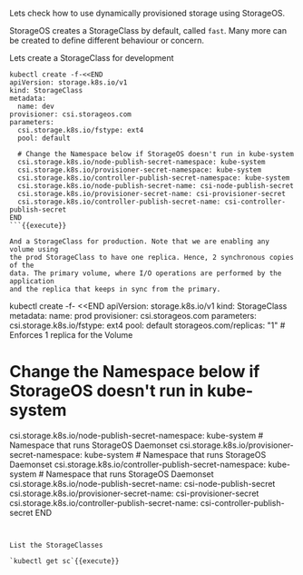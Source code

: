 Lets check how to use dynamically provisioned storage using
StorageOS.

StorageOS creates a StorageClass by default, called `fast`. Many more can be
created to define different behaviour or concern.

Lets create a StorageClass for development

```
kubectl create -f-<<END
apiVersion: storage.k8s.io/v1
kind: StorageClass
metadata:
  name: dev
provisioner: csi.storageos.com
parameters:
  csi.storage.k8s.io/fstype: ext4
  pool: default

  # Change the Namespace below if StorageOS doesn't run in kube-system
  csi.storage.k8s.io/node-publish-secret-namespace: kube-system
  csi.storage.k8s.io/provisioner-secret-namespace: kube-system
  csi.storage.k8s.io/controller-publish-secret-namespace: kube-system
  csi.storage.k8s.io/node-publish-secret-name: csi-node-publish-secret
  csi.storage.k8s.io/provisioner-secret-name: csi-provisioner-secret
  csi.storage.k8s.io/controller-publish-secret-name: csi-controller-publish-secret
END
```{{execute}}

And a StorageClass for production. Note that we are enabling any volume using
the prod StorageClass to have one replica. Hence, 2 synchronous copies of the
data. The primary volume, where I/O operations are performed by the application
and the replica that keeps in sync from the primary.

```
kubectl create -f- <<END
apiVersion: storage.k8s.io/v1
kind: StorageClass
metadata:
  name: prod
provisioner: csi.storageos.com
parameters:
  csi.storage.k8s.io/fstype: ext4
  pool: default
  storageos.com/replicas: "1" # Enforces 1 replica for the Volume

  # Change the Namespace below if StorageOS doesn't run in kube-system
  csi.storage.k8s.io/node-publish-secret-namespace: kube-system       # Namespace that runs StorageOS Daemonset
  csi.storage.k8s.io/provisioner-secret-namespace: kube-system        # Namespace that runs StorageOS Daemonset
  csi.storage.k8s.io/controller-publish-secret-namespace: kube-system # Namespace that runs StorageOS Daemonset
  csi.storage.k8s.io/node-publish-secret-name: csi-node-publish-secret
  csi.storage.k8s.io/provisioner-secret-name: csi-provisioner-secret
  csi.storage.k8s.io/controller-publish-secret-name: csi-controller-publish-secret
END
```{{execute}}


List the StorageClasses

`kubectl get sc`{{execute}}
